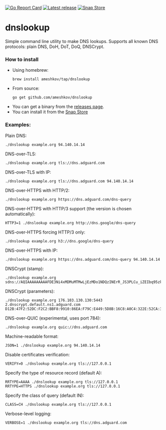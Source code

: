 [![Go Report Card](https://goreportcard.com/badge/github.com/ameshkov/dnslookup)](https://goreportcard.com/report/ameshkov/dnslookup)
[![Latest release](https://img.shields.io/github/release/ameshkov/dnslookup/all.svg)](https://github.com/ameshkov/dnslookup/releases)
[![Snap Store](https://snapcraft.io/dnslookup/badge.svg)](https://snapcraft.io/dnslookup)

# dnslookup

Simple command line utility to make DNS lookups. Supports all known DNS protocols: plain DNS, DoH, DoT, DoQ, DNSCrypt.

### How to install

* Using homebrew:
    ```
    brew install ameshkov/tap/dnslookup
    ```
* From source:
    ```
    go get github.com/ameshkov/dnslookup
    ```
* You can get a binary from the [releases page](https://github.com/ameshkov/dnslookup/releases).
* You can install it from the [Snap Store](https://snapcraft.io/dnslookup)

### Examples:

Plain DNS:
```
./dnslookup example.org 94.140.14.14
```

DNS-over-TLS:
```
./dnslookup example.org tls://dns.adguard.com
```

DNS-over-TLS with IP:
```
./dnslookup example.org tls://dns.adguard.com 94.140.14.14
```

DNS-over-HTTPS with HTTP/2:
```
./dnslookup example.org https://dns.adguard.com/dns-query
```

DNS-over-HTTPS with HTTP/3 support (the version is chosen automatically):
```
HTTP3=1 ./dnslookup example.org http://dns.google/dns-query
```

DNS-over-HTTPS forcing HTTP/3 only:
```
./dnslookup example.org h3://dns.google/dns-query
```

DNS-over-HTTPS with IP:
```
./dnslookup example.org https://dns.adguard.com/dns-query 94.140.14.14
```

DNSCrypt (stamp):
```
./dnslookup example.org sdns://AQIAAAAAAAAAFDE3Ni4xMDMuMTMwLjEzMDo1NDQzINErR_JS3PLCu_iZEIbq95zkSV2LFsigxDIuUso_OQhzIjIuZG5zY3J5cHQuZGVmYXVsdC5uczEuYWRndWFyZC5jb20
```

DNSCrypt (parameters):
```
./dnslookup example.org 176.103.130.130:5443 2.dnscrypt.default.ns1.adguard.com D12B:47F2:52DC:F2C2:BBF8:9910:86EA:F79C:E449:5D8B:16C8:A0C4:322E:52CA:3F39:0873
```

DNS-over-QUIC (experimental, uses port 784):
```
./dnslookup example.org quic://dns.adguard.com
```

Machine-readable format:
```
JSON=1 ./dnslookup example.org 94.140.14.14
```

Disable certificates verification:
```
VERIFY=0 ./dnslookup example.org tls://127.0.0.1
```

Specify the type of resource record (default A):
```
RRTYPE=AAAA ./dnslookup example.org tls://127.0.0.1
RRTYPE=HTTPS ./dnslookup example.org tls://127.0.0.1
```

Specify the class of query (default IN):
```
CLASS=CH ./dnslookup example.org tls://127.0.0.1
```

Verbose-level logging:
```shell
VERBOSE=1 ./dnslookup example.org tls://dns.adguard.com
```
